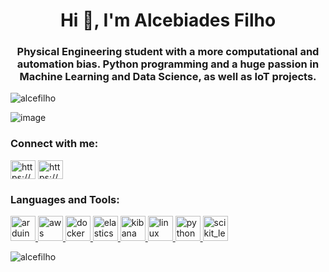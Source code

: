 <h1 align="center">Hi 👋, I'm Alcebiades Filho</h1>
<h3 align="center">Physical Engineering student with a more computational and automation bias. Python programming and a huge passion in Machine Learning and Data Science, as well as IoT projects.</h3>

<p align="left"> <img src="https://komarev.com/ghpvc/?username=alcefilho&label=Profile%20views&color=0e75b6&style=flat" alt="alcefilho" /> </p>


![image](https://media1.giphy.com/media/njZPp4pQ0g4fe/giphy.gif?cid=ecf05e475radfhhe46t3tiiuv6t08a3k82yr9vpjoeqh3gs0&rid=giphy.gif)


<h3 align="left">Connect with me:</h3>
<p align="left">
<a href="https://linkedin.com/in/https://www.linkedin.com/in/alcebiadesfilho/" target="blank"><img align="center" src="https://cdn.jsdelivr.net/npm/simple-icons@3.0.1/icons/linkedin.svg" alt="https://www.linkedin.com/in/alcebiadesfilho/" height="30" width="40" /></a>
<a href="https://kaggle.com/https://www.kaggle.com/alcebiadesfilho" target="blank"><img align="center" src="https://cdn.jsdelivr.net/npm/simple-icons@3.0.1/icons/kaggle.svg" alt="https://www.kaggle.com/alcebiadesfilho" height="30" width="40" /></a>
</p>

<h3 align="left">Languages and Tools:</h3>
<p align="left"> <a href="https://www.arduino.cc/" target="_blank"> <img src="https://cdn.worldvectorlogo.com/logos/arduino-1.svg" alt="arduino" width="40" height="40"/> </a> <a href="https://aws.amazon.com" target="_blank"> <img src="https://devicons.github.io/devicon/devicon.git/icons/amazonwebservices/amazonwebservices-original-wordmark.svg" alt="aws" width="40" height="40"/> </a> <a href="https://www.docker.com/" target="_blank"> <img src="https://devicons.github.io/devicon/devicon.git/icons/docker/docker-original-wordmark.svg" alt="docker" width="40" height="40"/> </a> <a href="https://www.elastic.co" target="_blank"> <img src="https://www.vectorlogo.zone/logos/elastic/elastic-icon.svg" alt="elasticsearch" width="40" height="40"/> </a> <a href="https://www.elastic.co/kibana" target="_blank"> <img src="https://www.vectorlogo.zone/logos/elasticco_kibana/elasticco_kibana-icon.svg" alt="kibana" width="40" height="40"/> </a> <a href="https://www.linux.org/" target="_blank"> <img src="https://devicons.github.io/devicon/devicon.git/icons/linux/linux-original.svg" alt="linux" width="40" height="40"/> </a> <a href="https://www.python.org" target="_blank"> <img src="https://devicons.github.io/devicon/devicon.git/icons/python/python-original.svg" alt="python" width="40" height="40"/> </a> <a href="https://scikit-learn.org/" target="_blank"> <img src="https://upload.wikimedia.org/wikipedia/commons/0/05/Scikit_learn_logo_small.svg" alt="scikit_learn" width="40" height="40"/> </a> </p>

<p><img align="center" src="https://github-readme-stats.vercel.app/api/top-langs?username=alcefilho&show_icons=true&locale=en&layout=compact" alt="alcefilho" /></p>
